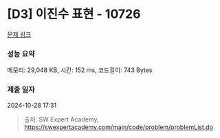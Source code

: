 # [D3] 이진수 표현 - 10726 

[문제 링크](https://swexpertacademy.com/main/code/problem/problemDetail.do?contestProbId=AXRSXf_a9qsDFAXS) 

### 성능 요약

메모리: 29,048 KB, 시간: 152 ms, 코드길이: 743 Bytes

### 제출 일자

2024-10-28 17:31



> 출처: SW Expert Academy, https://swexpertacademy.com/main/code/problem/problemList.do